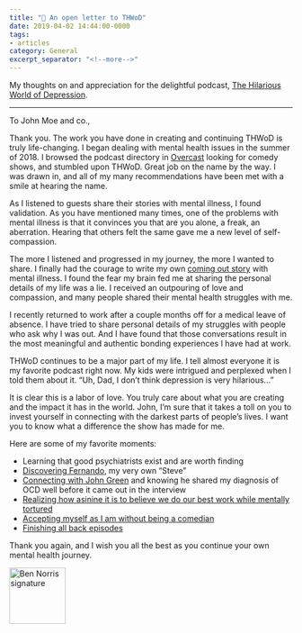 ```yaml
---
title: "📝 An open letter to THWoD"
date: 2019-04-02 14:44:00-0000
tags:
- articles
category: General
excerpt_separator: "<!--more-->"
---
```


My thoughts on and appreciation for the delightful podcast, [The Hilarious World of Depression](http://hilariousworld.org).

<!--more-->

***

To John Moe and co.,

Thank you. The work you have done in creating and continuing THWoD is truly life-changing. I began dealing with mental health issues in the summer of 2018. I browsed the podcast directory in [Overcast](https://overcast.fm) looking for comedy shows, and stumbled upon THWoD. Great job on the name by the way. I was drawn in, and all of my many recommendations have been met with a smile at hearing the name.

As I listened to guests share their stories with mental illness, I found validation. As you have mentioned many times, one of the problems with mental illness is that it convinces you that are you alone, a freak, an aberration. Hearing that others felt the same gave me a new level of self-compassion.

The more I listened and progressed in my journey, the more I wanted to share. I finally had the courage to write my own [coming out story](https://www.bennorris.org/2019/01/26/coming-out.html) with mental illness. I found the fear my brain fed me at sharing the personal details of my life was a lie. I received an outpouring of love and compassion, and many people shared their mental health struggles with me.

I recently returned to work after a couple months off for a medical leave of absence. I have tried to share personal details of my struggles with people who ask why I was out. And I have found that those conversations result in the most meaningful and authentic bonding experiences I have had at work.

THWoD continues to be a major part of my life. I tell almost everyone it is my favorite podcast right now. My kids were intrigued and perplexed when I told them about it. “Uh, Dad, I don’t think depression is very hilarious…”

It is clear this is a labor of love. You truly care about what you are creating and the impact it has in the world. John, I’m sure that it takes a toll on you to invest yourself in connecting with the darkest parts of people’s lives. I want you to know what a difference the show has made for me.

Here are some of my favorite moments:

- Learning that good psychiatrists exist and are worth finding
- [Discovering Fernando](https://www.bennorris.org/2019/03/26/what-intrusive-thoughts.html), my very own “Steve”
- [Connecting with John Green](https://www.bennorris.org/2019/01/26/this-episode-was.html) and knowing he shared my diagnosis of OCD well before it came out in the interview
- [Realizing how asinine it is to believe we do our best work while mentally tortured](https://www.bennorris.org/2019/02/11/playing-through-injuries.html)
- [Accepting myself as I am without being a comedian](https://www.bennorris.org/2019/04/01/not-a-comedian.html)
- [Finishing all back episodes](https://bennorris.org/2019/03/11/just-finished-season.html)

Thank you again, and I wish you all the best as you continue your own mental health journey.

<img src="https://www.bennorris.blog/uploads/2019/29fa5d6acd.png" alt="Ben Norris signature" style="height: 100px;" />